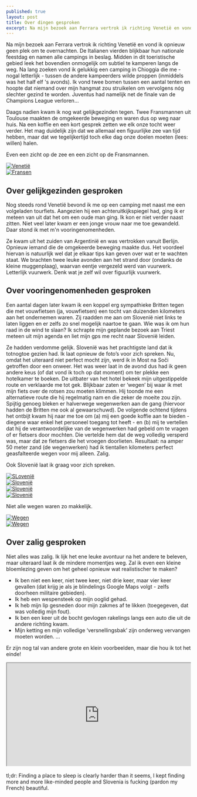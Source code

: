 ```yaml
---
published: true
layout: post
title: Over dingen gesproken
excerpt: Na mijn bezoek aan Ferrara vertrok ik richting Venetië en vond ik opnieuw geen plek om te overnachten. De Italianen vierden blijkbaar hun nationale feestdag en namen alle campings in beslag. Midden in dit toeristische gebied leek het bovendien onmogelijk om subtiel te kamperen langs de weg. Na lang zoeken vond ik gelukkig een camping in Chioggia die me - nogal letterlijk - tussen de andere kampeerders wilde proppen (inmiddels was het half elf 's avonds). Ik vond twee bomen tussen een aantal tenten en hoopte dat niemand over mijn hangmat zou struikelen om vervolgens nóg slechter gezind te worden. Juventus had namelijk net de finale van de Champions League verloren...
---
```

Na mijn bezoek aan Ferrara vertrok ik richting Venetië en vond ik opnieuw geen plek om te overnachten. De Italianen vierden blijkbaar hun nationale feestdag en namen alle campings in beslag. Midden in dit toeristische gebied leek het bovendien onmogelijk om subtiel te kamperen langs de weg. Na lang zoeken vond ik gelukkig een camping in Chioggia die me - nogal letterlijk - tussen de andere kampeerders wilde proppen (inmiddels was het half elf 's avonds). Ik vond twee bomen tussen een aantal tenten en hoopte dat niemand over mijn hangmat zou struikelen om vervolgens nóg slechter gezind te worden. Juventus had namelijk net de finale van de Champions League verloren...

Daags nadien kwam ik nog wat gelijkgezinden tegen. Twee Fransmannen uit Toulouse maakten de omgekeerde beweging en waren dus op weg naar huis. Na een koffie en een kort gesprek zetten we elk onze tocht weer verder. Het mag duidelijk zijn dat we allemaal een figuurlijke zee van tijd hebben, maar dat we tegelijkertijd toch elke dag onze doelen moeten (lees: willen) halen. 

Even een zicht op de zee en een zicht op de Fransmannen.

<div class="row">
<article class="6u 12u$(xsmall) work-item">
<a href="{{ site.github.url }}/images/posts/Venetië.jpg" class="image fit thumb"><img src="{{ site.github.url }}/images/posts/Venetië_Small.jpg" alt="Venetië" /></a>
</article>
<article class="6u$ 12u$(xsmall) work-item">
<a href="{{ site.github.url }}/images/posts/Fransen.jpg" class="image fit thumb"><img src="{{ site.github.url }}/images/posts/Fransen_Small.jpg" alt="Fransen" /></a>
</article>
</div>

## Over gelijkgezinden gesproken

Nog steeds rond Venetië bevond ik me op een camping met naast me een volgeladen tourfiets. Aangezien hij een achteruitkijkspiegel had, ging ik er meteen van uit dat het om een oude man ging. Ik kon er niet verder naast zitten. Niet veel later kwam er een jonge vrouw naar me toe gewandeld. Daar stond ik met m'n vooringenomenheden.

Ze kwam uit het zuiden van Argentinië en was vertrokken vanuit Berlijn. Opnieuw iemand die de omgekeerde beweging maakte dus. Het voordeel hiervan is natuurlijk wel dat je elkaar tips kan geven over wat er te wachten staat. We brachten twee leuke avonden aan het strand door (ondanks de kleine muggenplaag), waarvan eentje vergezeld werd van vuurwerk. Letterlijk vuurwerk. Denk wat je zelf wil over figuurlijk vuurwerk.

## Over vooringenomenheden gesproken

Een aantal dagen later kwam ik een koppel erg sympathieke Britten tegen die met vouwfietsen (ja, vouwfietsen) een tocht van duizenden kilometers aan het ondernemen waren. Zij raadden me aan om Slovenië niet links te laten liggen en er zelfs zo snel mogelijk naartoe te gaan. Wie was ik om hun raad in de wind te slaan? Ik schrapte mijn geplande bezoek aan Triest meteen uit mijn agenda en liet mijn gps me recht naar Slovenië leiden.

Ze hadden verdomme gelijk. Slovenië was het prachtigste land dat ik totnogtoe gezien had. Ik laat opnieuw de foto’s voor zich spreken. Nu, omdat het uiteraard niet perfect mocht zijn, werd ik in Most na Soči getroffen door een onweer. Het was weer laat in de avond dus had ik geen andere keus (of dat vond ik toch op dat moment) om ter plekke een hotelkamer te boeken. De uitbater van het hotel bekeek mijn uitgestippelde route en verklaarde me tot gek. Blijkbaar zaten er ‘wegen’ bij waar ik met mijn fiets over de rotsen zou moeten klimmen. Hij toonde me een alternatieve route die hij regelmatig nam en die zeker de moeite zou zijn. Spijtig genoeg bleken er halverwege wegenwerken aan de gang (hiervoor hadden de Britten me ook al gewaarschuwd). De volgende ochtend tijdens het ontbijt kwam hij naar me toe om (a) mij een goede koffie aan te bieden - diegene waar enkel het personeel toegang tot heeft - en (b) mij te vertellen dat hij de verantwoordelijke van de wegenwerken had gebeld om te vragen of er fietsers door mochten. Die vertelde hem dat de weg volledig versperd was, maar dat ze fietsers die het vroegen doorlieten. Resultaat: na amper 50 meter zand (de wegenwerken) had ik tientallen kilometers perfect geasfalteerde wegen voor mij alleen. Zalig. 

Ook Slovenië laat ik graag voor zich spreken.

<div class="row">
<article class="6u 12u$(xsmall) work-item">
<a href="{{ site.github.url }}/images/posts/Slovenië1.jpg" class="image fit thumb"><img src="{{ site.github.url }}/images/posts/Slovenië1_Small.jpg" alt="SLovenië" /></a>
</article>
<article class="6u$ 12u$(xsmall) work-item">
<a href="{{ site.github.url }}/images/posts/Slovenië2.jpg" class="image fit thumb"><img src="{{ site.github.url }}/images/posts/Slovenië2_Small.jpg" alt="Slovenië" /></a>
</article>
<article class="6u 12u$(xsmall) work-item">
<a href="{{ site.github.url }}/images/posts/Slovenië3.jpg" class="image fit thumb"><img src="{{ site.github.url }}/images/posts/Slovenië3_Small.jpg" alt="Slovenië" /></a>
</article>
<article class="6u$ 12u$(xsmall) work-item">
<a href="{{ site.github.url }}/images/posts/Slovenië4.jpg" class="image fit thumb"><img src="{{ site.github.url }}/images/posts/Slovenië4_Small.jpg" alt="Slovenië" /></a>
</article>
</div>

Niet alle wegen waren zo makkelijk.

<div class="row">
<article class="6u 12u$(xsmall) work-item">
<a href="{{ site.github.url }}/images/posts/Wegen1.jpg" class="image fit thumb"><img src="{{ site.github.url }}/images/posts/Wegen1_Small.jpg" alt="Wegen" /></a>
</article>
<article class="6u$ 12u$(xsmall) work-item">
<a href="{{ site.github.url }}/images/posts/Wegen2.jpg" class="image fit thumb"><img src="{{ site.github.url }}/images/posts/Wegen2.jpg" alt="Wegen" /></a>
</article>
</div>

## Over zalig gesproken

Niet alles was zalig. Ik lijk het ene leuke avontuur na het andere te beleven, maar uiteraard laat ik de mindere momentjes weg. Zal ik even een kleine bloemlezing geven om het geheel opnieuw wat realistischer te maken?

- Ik ben niet een keer, niet twee keer, niet drie keer, maar vier keer gevallen (dat krijg je als je blindelings Google Maps volgt - zelfs doorheen militaire gebieden).
- Ik heb een wespensteek op mijn ooglid gehad.
- Ik heb mijn lip gesneden door mijn zakmes af te likken (toegegeven, dat was volledig mijn fout).
- Ik ben een keer uit de bocht gevlogen rakelings langs een auto die uit de andere richting kwam.
- Mijn ketting en mijn volledige ‘versnellingsbak’ zijn onderweg vervangen moeten worden.
…

Er zijn nog tal van andere grote en klein voorbeelden, maar die hou ik tot het einde!

<style>.embed-container { position: relative; padding-bottom: 56.25%; height: 0; overflow: hidden; max-width: 100%; } .embed-container iframe, .embed-container object, .embed-container embed { position: absolute; top: 0; left: 0; width: 100%; height: 100%; }</style><div class='embed-container'><iframe src='https://www.google.com/maps/d/embed?mid=1h52MkOEyZpzAVWLbLCiISP-lOKk' width='640' height='480'></iframe></div>
<br>
tl;dr: Finding a place to sleep is clearly harder than it seems, I kept finding more and more like-minded people and Slovenia is fucking (pardon my French) beautiful.
